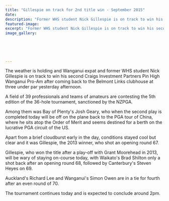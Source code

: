```yaml
---
title: "Gillespie on track for 2nd title win - September 2015"
date: 
description: "Former WHS student Nick Gillespie is on track to win his second Craigs Investment Partners Pin High Wanganui Pro-Am after coming back to the Belmont Links clubhouse, Wanganui Chronicle article 5/9/15."
featured-image: 
excerpt: "Former WHS student Nick Gillespie is on track to win his second Craigs Investment Partners Pin High Wanganui Pro-Am after coming back to the Belmont Links clubhouse at three under par yesterday afternoon."
image_gallery:
    
    
    
    
    
---
```


<p>The weather is holding and Wanganui expat and former WHS student Nick Gillespie is on track to win his second Craigs Investment Partners Pin High Wanganui Pro-Am after coming back to the Belmont Links clubhouse at three under par yesterday afternoon.</p>
<p>A field of 39 professionals and teams of amateurs are contesting the 5th edition of the 36-hole tournament, sanctioned by the NZPGA.</p>
<p>Among them was Bay of Plenty's Josh Geary, who when the second play is completed today will be off on the plane back to the PGA tour of China, where he sits atop the Order of Merit and seems destined for a berth on the lucrative PGA circuit of the US.</p>
<p>Apart from a brief cloudburst early in the day, conditions stayed cool but clear and it was Gillespie, the 2013 winner, who shot an opening round 67.</p>
<p>Gillespie, who won the title after a play-off with Grant Moorehead in 2013, will be wary of staying on-course today, with Waikato's Brad Shilton only a shot back after an opening round 68, followed by Canterbury's Steven Heyes on 69.</p>
<p>Auckland's Richard Lee and Wanganui's Simon Owen are in a tie for fourth after an even round of 70.</p>
<p>The tournament continues today and is expected to conclude around 2pm.</p>

